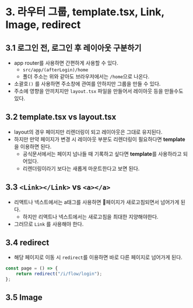 # 3. 라우터 그룹, template.tsx, Link, Image, redirect
## 3.1 로그인 전, 로그인 후 레이아웃 구분하기
- app router를 사용하면 간편하게 사용할 수 있다.
	- `src/app/(afterLogin)/home`
	- 폴더 주소는 위와 같아도 브라우저에서는 `/home`으로 나온다.
- 소괄호`()` 를 사용하면 주소창에 관여를 안하지만 그룹을 만들 수 있다.
- 주소에 영향을 안끼치지만 `layout.tsx` 파일을 만들어서 레이아웃 등을 만들수도 있다.

## 3.2 template.tsx vs layout.tsx
- layout의 경우 페이지만 리렌더링이 되고 레이아웃은 그대로 유지된다.
- 하지만 만약 페이지가 변경 시 레이아웃 부분도 리렌더링이 필요하다면 **template**을 이용하면 된다.
	- 공식문서에서는 페이지 넘나들 때 기록하고 싶다면 **template**를 사용하라고 되어있다.
	- 리렌더링이라기 보다는 새롭게 마운트한다고 보면 된다.

## 3.3 `<Link></Link>` vs `<a></a>`
- 리액트나 넥스트에서는 a태그를 사용하면 페이지가 새로고침되면서 넘어가게 된다.
	- 하지만 리액트나 넥스트에서는 새로고침을 최대한 지양해야한다.
- 그러므로 `Link` 를 사용해야 한다.

## 3.4 redirect
- 해당 페이지로 이동 시 `redirect`를 이용하면 바로 다른 페이지로 넘어가게 된다.
```typescript
const page = () => {
	return redirect("/i/flow/login");
};
```

## 3.5 Image
